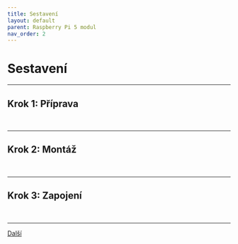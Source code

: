 ```yaml
---
title: Sestavení
layout: default
parent: Raspberry Pi 5 modul
nav_order: 2
---
```

# Sestavení

---

## **Krok 1:** Příprava
<br style="clear: left;" />

---

## **Krok 2:** Montáž
<br style="clear: left;" />

---

## **Krok 3:** Zapojení
<br style="clear: left;" />

---

[Další](../../network-modul)